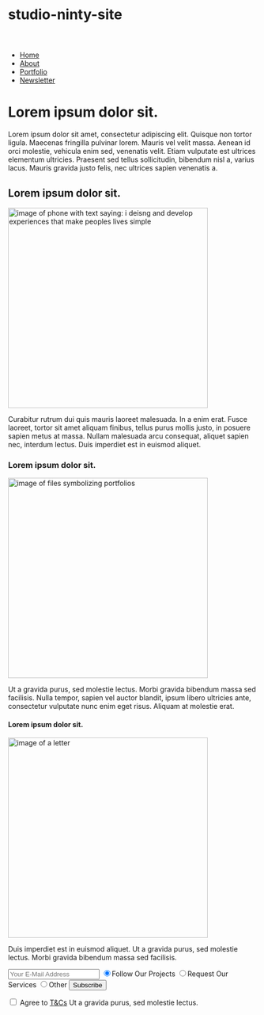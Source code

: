 # studio-ninty-site
<!--my website for work-->
<!doctype html>
<html>

<head>
  <meta charset="utf-8">
  <title>Home</title>
  <style>
    body {
      /*change measurements as you go through 
      html course and eventually put CSS on external 
      file or build it as you go before connecting it*/
      margin-left: 10%;
      margin-right: 10%;
    }
  </style>
</head>
<header></header>
<nav class="navi">
  <ul>
    <li><a href="#introduction">Home</a></li>
    <li><a href="#about-section">About</a></li>
    <li><a href="#portfolio-section">Portfolio</a></li>
    <li><a href="#newsletter-section">Newsletter</a></li>
    <!--add contact form somewhere before footer-->
  </ul>
</nav>
</body>
<h1 id="#introduction">Lorem ipsum dolor sit.</h1>
<main>
  <p>Lorem ipsum dolor sit amet, consectetur adipiscing elit. Quisque non tortor ligula. Maecenas fringilla pulvinar
    lorem. Mauris vel velit massa. Aenean id orci molestie, vehicula enim sed, venenatis velit. Etiam vulputate est
    ultrices elementum ultricies. Praesent sed tellus sollicitudin, bibendum nisl a, varius lacus. Mauris gravida justo
    felis, nec ultrices sapien venenatis a.</p>
  <h2 id="#about-section">Lorem ipsum dolor sit.</h2>
  <img
    src="C://Users/Rebekah Quinn/Documents/Studio Ninty/Studio Ninty Online/Images/photo-1509395062183-67c5ad6faff9.jpg"
    alt="image of phone with text saying: i deisng and develop experiences that make peoples lives simple" width="404px"
    height="404px" ;>
  <p>Curabitur rutrum dui quis mauris laoreet malesuada. In a enim erat. Fusce
    laoreet, tortor sit amet aliquam finibus, tellus purus mollis justo, in posuere sapien metus at massa. Nullam
    malesuada arcu consequat, aliquet sapien nec, interdum lectus. Duis imperdiet est in euismod aliquet.</p>
  <h3 id="portfolio-section">Lorem ipsum dolor sit.</h3>
  <img
    src="C://Users/Rebekah Quinn/Documents/Studio Ninty/Studio Ninty Online/Images/laika-notebooks-l24Db2ApdFM-unsplash.jpg"
    alt="image of files symbolizing portfolios" width="404px" height="404px" ;>
  <p>Ut a gravida
    purus, sed molestie lectus. Morbi gravida bibendum massa sed facilisis. Nulla tempor, sapien vel auctor blandit,
    ipsum libero ultricies ante, consectetur vulputate nunc enim eget risus. Aliquam at molestie erat.
  </p>
  <h4 id="newsletter-section">Lorem ipsum dolor sit.</h4>
  <img
    src="C://Users/Rebekah Quinn/Documents/Studio Ninty/Studio Ninty Online/Images/erica-steeves-G_lwAp0TF38-unsplash.jpg"
    alt="image of a letter" width="404px" height="404px" ;>
  <p>Duis imperdiet est in euismod aliquet. Ut a gravida purus, sed molestie lectus. Morbi gravida bibendum massa sed
    facilisis.</p>
  <form action="/signup-to-newsletter">
    <!--add link to page and figure out how to store emails later-->
    <input type="text" placeholder="Your E-Mail Address">
    <label for="newsletter-subscription-type">
      <input type="radio" name="follow-us" checked value="follower">Follow Our Projects
    </label>
    <label for="newsletter-subscription-type">
      <input type="radio" name="services" value="service-interest">Request Our Services
    </label>
    <label for="newsletter-subscription-type">
      <input type="radio" name="other-reasons" value="other">Other
    </label>
    <button type="submit">Subscribe</button>
    <p>
      <!--GDPR T&C's etc here-->
      <label for="agreement-of-tcs-gdpr">
        <input type="checkbox" required name="tcs-gdpr-yes"> Agree to <a href="#">T&Cs</a>
        <!--get t&cs/gdpr for this link above-->
      </label>Ut a gravida purus, sed molestie lectus.</p>
  </form>
</main>
<footer>

</footer>

</html>
